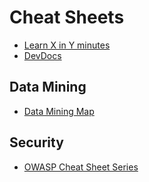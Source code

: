 # Cheat Sheets

- [Learn X in Y minutes](https://learnxinyminutes.com)
- [DevDocs](https://devdocs.io)

## Data Mining

- [Data Mining Map](http://www.saedsayad.com/data_mining_map.htm)

## Security

- [OWASP Cheat Sheet Series](https://cheatsheetseries.owasp.org)
